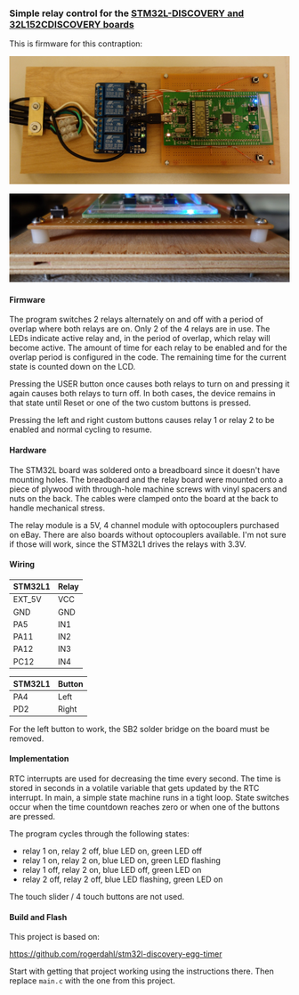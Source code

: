 ### Simple relay control for the [STM32L-DISCOVERY and 32L152CDISCOVERY boards](http://www.st.com/st-web-ui/static/active/en/resource/technical/document/data_brief/DM00027566.pdf)

This is firmware for this contraption:

![](https://github.com/rogerdahl/stm32l1-relay-timer/blob/master/relay-timer.jpg)

![](https://github.com/rogerdahl/stm32l1-relay-timer/blob/master/relay-timer-side.jpg)

#### Firmware

The program switches 2 relays alternately on and off with a period of overlap where both relays are on. Only 2 of the 4 relays are in use. The LEDs indicate active relay and, in the period of overlap, which relay will become active. The amount of time for each relay to be enabled and for the overlap period is configured in the code. The remaining time for the current state is counted down on the LCD. 

Pressing the USER button once causes both relays to turn on and pressing it again causes both relays to turn off. In both cases, the device remains in that state until Reset or one of the two custom buttons is pressed.

Pressing the left and right custom buttons causes relay 1 or relay 2 to be enabled and normal cycling to resume.

#### Hardware

The STM32L board was soldered onto a breadboard since it doesn't have mounting holes. The breadboard and the relay board were mounted onto a piece of plywood with through-hole machine screws with vinyl spacers and nuts on the back. The cables were clamped onto the board at the back to handle mechanical stress.

The relay module is a 5V, 4 channel module with optocouplers purchased on eBay. There are also boards without optocouplers available. I'm not sure if those will work, since the STM32L1 drives the relays with 3.3V.

#### Wiring

| STM32L1 | Relay |
|:--------|:------|
| EXT_5V  | VCC   |
| GND     | GND   |
| PA5     | IN1   |
| PA11    | IN2   |
| PA12    | IN3   |
| PC12    | IN4   |

| STM32L1 | Button |
|:--------|:------|
| PA4     | Left  |
| PD2     | Right |


For the left button to work, the SB2 solder bridge on the board must be removed.

#### Implementation

RTC interrupts are used for decreasing the time every second. The time is stored in seconds in a volatile variable that gets updated by the RTC interrupt. In main, a simple state machine runs in a tight loop. State switches occur when the time countdown reaches zero or when one of the buttons are pressed.

The program cycles through the following states:

* relay 1 on, relay 2 off, blue LED on, green LED off
* relay 1 on, relay 2 on, blue LED on, green LED flashing
* relay 1 off, relay 2 on, blue LED off, green LED on
* relay 2 off, relay 2 off, blue LED flashing, green LED on

The touch slider / 4 touch buttons are not used.

#### Build and Flash

This project is based on:

https://github.com/rogerdahl/stm32l-discovery-egg-timer

Start with getting that project working using the instructions there. Then replace `main.c` with the one from this project.
